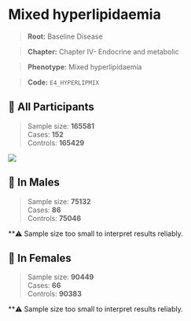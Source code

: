 # Mixed hyperlipidaemia

> **Root:** Baseline Disease  

> **Chapter:** Chapter IV- Endocrine and metabolic  

> **Phenotype:** Mixed hyperlipidaemia  

> **Code:** `E4_HYPERLIPMIX`

## 🧪 All Participants  
> Sample size: **165581**  
> Cases: **152**  
> Controls: **165429**
<img src="/Disease/Figures/ALL/Incidence/E4_HYPERLIPMIX.png"/>
<CsvTable src="/Disease_Data/ALL/Incidence/COX_E4_HYPERLIPMIX.csv" label="🔍 View full results" />

## 👨 In Males  
> Sample size: **75132**  
> Cases: **86**  
> Controls: **75046**

**⚠️ Sample size too small to interpret results reliably.


## 👩 In Females  
> Sample size: **90449**  
> Cases: **66**  
> Controls: **90383**

**⚠️ Sample size too small to interpret results reliably.

